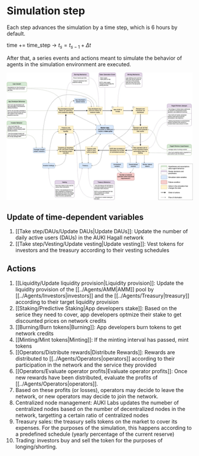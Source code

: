 # Simulation step

Each step advances the simulation by a time step, which is 6 hours by default.

time += time_step -> $t_s = t_{s-1} + \Delta t$

After that, a series events and actions meant to simulate the behavior of agents in the simulation environment are executed.

![Diagram of the simulation loop that executes within a time step, along with the design parameters and hypotheses it depends on](AUKI_diagram.jpg)
 
## Update of time-dependent variables

1. [[Take step/DAUs/Update DAUs|Update DAUs]]: Update the number of daily active users (DAUs) in the AUKI Hagall network
2. [[Take step/Vesting/Update vesting|Update vesting]]: Vest tokens for investors and the treasury according to their vesting schedules

## Actions

1. [[Liquidity/Update liquidity provision|Liquidity provision]]: Update the liquidity provision of the [[../Agents/AMM|AMM]] pool by [[../Agents/Investors|investors]] and the [[../Agents/Treasury|treasury]] according to their target liquidity provision
2. [[Staking/Predictive Staking|App developers stake]]: Based on the serice they need to cover, app developers optmize their stake to get discounted prices on network credits
3. [[Burning/Burn tokens|Burning]]: App developers burn tokens to get network credits
4. [[Minting/Mint tokens|Minting]]: If the minting interval has passed, mint tokens  
5. [[Operators/Distribute rewards|Distribute Rewards]]: Rewards are distributed to [[../Agents/Operators|operators]] according to their participation in the network and the service they provided
6. [[Operators/Evaluate operator profits|Evaluate operator profits]]: Once new rewards have been distributed, evaluate the profits of [[../Agents/Operators|operators]]. 
7. Based on these profits (or losses), operators may decide to leave the network, or new operators may decide to join the network.
8.  Centralized node management: AUKI Labs updates the numeber of centralized nodes based on the number of decentralized nodes in the network, targetting a certain ratio of centralized nodes
9. Treasury sales: the treasury sells tokens on the market to cover its expenses. For the purposes of the simulation, this happens according to a predefined schedule (yearly percentage of the current reserve)
10. Trading: investors buy and sell the token for the purposes of longing/shorting. 
